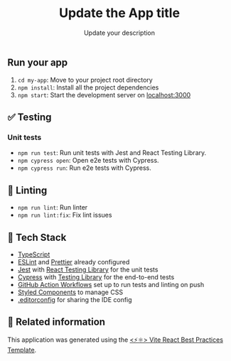 <h1 align="center">
  Update the App title
</h1>

<p align="center">
  Update your description
  <br />
  <br />
</p>

## Run your app

   1. `cd my-app`: Move to your project root directory
   2. `npm install`: Install all the project dependencies
   3. `npm start`: Start the development server on [localhost:3000](http://localhost:3000)

## ✅ Testing

### Unit tests

- `npm run test`: Run unit tests with Jest and React Testing Library. 
- `npm cypress open`: Open e2e tests with Cypress.
- `npm cypress run`: Run e2e tests with Cypress.

## 🔦 Linting

- `npm run lint`: Run linter
- `npm run lint:fix`: Fix lint issues

## 🌈 Tech Stack

- [TypeScript](https://www.typescriptlang.org)
- [ESLint](https://eslint.org) and [Prettier](https://prettier.io) already configured
- [Jest](https://jestjs.io) with [React Testing Library](https://testing-library.com/docs/react-testing-library/intro) for the unit tests
- [Cypress](https://www.cypress.io) with [Testing Library](https://testing-library.com/docs/cypress-testing-library) for the end-to-end tests
- [GitHub Action Workflows](https://github.com/features/actions) set up to run tests and linting on push
- [Styled Components](https://styled-components.com) to manage CSS
- [.editorconfig](https://editorconfig.org) for sharing the IDE config

## 🔀 Related information

This application was generated using the [<⚡⚛️> Vite React Best Practices Template](https://github.com/CodelyTV/vite-react_best_practices-template).
